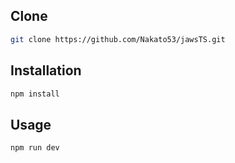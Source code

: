 ## Clone

```bash
git clone https://github.com/Nakato53/jawsTS.git
```

## Installation


```bash
npm install
```

## Usage

```bash
npm run dev
```
